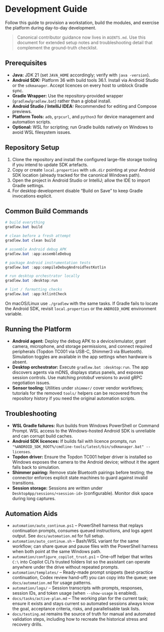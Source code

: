 # Development Guide

Follow this guide to provision a workstation, build the modules, and exercise the platform during day-to-day
development.

> Canonical contributor guidance now lives in `AGENTS.md`. Use this document for extended setup notes and troubleshooting
> detail that complement the ground-truth checklist.

## Prerequisites

- **Java:** JDK 21 (set `JAVA_HOME` accordingly; verify with `java -version`).
- **Android SDK:** Platform 36 with build tools 36.1. Install via Android Studio or the `sdkmanager`. Accept licences on
  every host to unblock Gradle sync.
- **Gradle Wrapper:** Use the repository-provided wrapper (`gradlew`/`gradlew.bat`) rather than a global install.
- **Android Studio / IntelliJ IDEA:** Recommended for editing and Compose previews.
- **Platform Tools:** `adb`, `grpcurl`, and `python3` for device management and automation scripts.
- **Optional:** WSL for scripting; run Gradle builds natively on Windows to avoid WSL filesystem issues.

## Repository Setup

1. Clone the repository and install the configured large-file storage tooling if you intend to update SDK artefacts.
2. Copy or create `local.properties` with `sdk.dir` pointing at your Android SDK location (already tracked for the
   canonical Windows path).
3. Open the project in Android Studio or IntelliJ; allow the IDE to import Gradle settings.
4. For desktop development disable “Build on Save” to keep Gradle invocations explicit.

## Common Build Commands

```powershell
# build everything
gradlew.bat build

# clean before a fresh attempt
gradlew.bat clean build

# assemble Android debug APK
gradlew.bat :app:assembleDebug

# package Android instrumentation tests
gradlew.bat :app:compileDebugAndroidTestKotlin

# run desktop orchestrator locally
gradlew.bat :desktop:run

# lint / formatting checks
gradlew.bat :app:ktlintCheck
```

On macOS/Linux use `./gradlew` with the same tasks. If Gradle fails to locate the Android SDK, revisit `local.properties`
or the `ANDROID_HOME` environment variable.

## Running the Platform

- **Android agent:** Deploy the debug APK to a device/emulator, grant camera, microphone, and storage permissions, and
  connect required peripherals (Topdon TC001 via USB-C, Shimmer3 via Bluetooth). Simulation toggles are available in the
  app settings when hardware is absent.
- **Desktop orchestrator:** Execute `gradlew.bat :desktop:run`. The app discovers agents via mDNS, displays status
  panels, and exposes session controls. Use matching protobuf versions to avoid gRPC negotiation issues.
- **Sensor tooling:** Utilities under `shimmer/` cover vendor workflows; tutorials for the removed `tools/` helpers can be
  recovered from the repository history if you need the original automation scripts.

## Troubleshooting

- **WSL Gradle failures:** Run builds from Windows PowerShell or Command Prompt. WSL access to the Windows-hosted Android
  SDK is unreliable and can corrupt build caches.
- **Android SDK licences:** If builds fail with licence prompts, run
  `"%ANDROID_SDK_ROOT%/cmdline-tools/latest/bin/sdkmanager.bat" --licenses`.
- **Topdon driver:** Ensure the Topdon TC001 helper driver is installed so Windows exposes the camera to the Android
  device; without it the agent falls back to simulation.
- **Shimmer pairing:** Remove stale Bluetooth pairings before testing; the connector enforces explicit state machines to
  guard against invalid transitions.
- **Session storage:** Sessions are written under `DesktopApp/sessions/<session-id>` (configurable). Monitor disk space
  during long captures.

## Automation Aids

- `automation/auto_continue.ps1` – PowerShell harness that replays continuation prompts, consumes queued instructions,
  and logs agent output. See `docs/automation.md` for full setup.
- `automation/auto_continue.sh` – Bash/WSL variant for the same workflow; can share queue and pause files with the
  PowerShell harness when both point at the same Windows path.
- `automation/configure_copilot_trust.ps1` – One-off helper that writes `C:\` into Copilot CLI’s trusted folders list so
  the assistant can operate anywhere under the drive without repeated prompts.
- `automation/templates/` – Ready-made prompt snippets (best-practice continuation, Codex review hand-off) you can copy
  into the queue; see `docs/automation.md` for usage patterns.
- `automation/logs/` – Session transcripts with prompts, responses, session IDs, and token usage (when `--show-usage`
  is enabled).
- `docs/tasks/active-plan.md` – The working plan for the current task; ensure it exists and stays current so automated
  sessions always know the goal, acceptance criteria, risks, and parallelisable task lists.
- `docs/testing.md` remains the source of truth for manual and automated validation steps, including how to recreate the
  historical stress and recovery drills.
